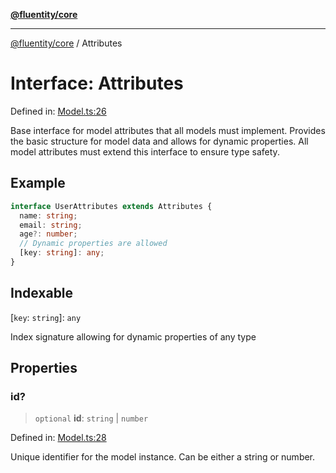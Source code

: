 [**@fluentity/core**](../README.md)

***

[@fluentity/core](../globals.md) / Attributes

# Interface: Attributes

Defined in: [Model.ts:26](https://github.com/cedricpierre/fluentity-core/blob/3d631f9d75799f08579e51e69ea25c119384e045/src/Model.ts#L26)

Base interface for model attributes that all models must implement.
Provides the basic structure for model data and allows for dynamic properties.
All model attributes must extend this interface to ensure type safety.

## Example

```typescript
interface UserAttributes extends Attributes {
  name: string;
  email: string;
  age?: number;
  // Dynamic properties are allowed
  [key: string]: any;
}
```

## Indexable

\[`key`: `string`\]: `any`

Index signature allowing for dynamic properties of any type

## Properties

### id?

> `optional` **id**: `string` \| `number`

Defined in: [Model.ts:28](https://github.com/cedricpierre/fluentity-core/blob/3d631f9d75799f08579e51e69ea25c119384e045/src/Model.ts#L28)

Unique identifier for the model instance. Can be either a string or number.
